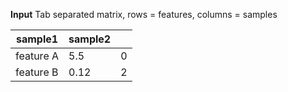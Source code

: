 
**Input**
Tab separated matrix, rows = features, columns = samples

| sample1 | sample2 |  |
| ------------- | ------------- | ------------- |
| feature A  | 5.5  | 0  |
| feature B  | 0.12  | 2  |
